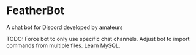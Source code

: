 # FeatherBot
A chat bot for Discord developed by amateurs

TODO:
Force bot to only use specific chat channels.
Adjust bot to import commands from multiple files.
Learn MySQL.
